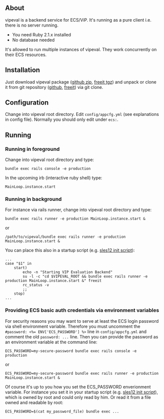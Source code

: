 ## About
vipeval is a backend service for ECS/ViP. It's running as a pure client i.e. there is no server running.

* You need Ruby 2.1.x installed
* No database needed

It's allowed to run multiple instances of vipeval. They work concurrently
on their ECS resources.

## Installation
Just download vipeval package ([github zip][vipeval-master_github.zip], [freeit tgz][vipeval-master_freeit.tgz])
and unpack or clone it from git repository ([github][github-repo], [freeit][freeit-repo]) via git clone.

## Configuration
Change into vipeval root directory. Edit `config/appcfg.yml` (see explanations
in config file). Normally you should only edit under `ecs:`.

## Running
### Running in foreground
Change into vipeval root directory and type:

    bundle exec rails console -e production

In the upcoming irb (interactive ruby shell) type:

    MainLoop.instance.start

### Running in background
For instance via rails runner, change into vipeval root directory and type:

    bundle exec rails runner -e production MainLoop.instance.start &

or

    /path/to/vipeval/bundle exec rails runner -e production MainLoop.instance.start &

You can place this also in a startup script (e.g. [sles12 init
script][vipeval-sles12-startscript]):

    ...
    case "$1" in
        start)
            echo -n "Starting VIP Evaluation Backend"
            su -l -c "cd $VIPEVAL_ROOT && bundle exec rails runner -e production MainLoop.instance.start &" freeit
            rc_status -v
            ;;
        stop)
    ...

### Providing ECS basic auth credentials via environment variables
For security reasons you may want to serve at least the ECS login password
via shell environment variable. Therefore you must uncomment the
`#password: <%= ENV['ECS_PASSWORD'] %>` line in `config/appcfg.yml` and
comment the old `password: ...` line. Then you can provide the password as
an environment variable at the command line:

    ECS_PASSWORD=my-secure-password bundle exec rails console -e production

or

    ECS_PASSWORD=my-secure-password bundle exec rails runner -e production MainLoop.instance.start &

Of course it's up to you how you set the ECS\_PASSWORD enverionment
variable. For instance you set it in your startup script (e.g. [sles12 init
script][vipeval-sles12-startscript]), which is owned by root and could
only read by him. Or read it from a file owned and readable by root:

    ECS_PASSWORD=$(cat my_password_file) bundle exec ...

[vipeval-master_freeit.tgz]: https://git.freeit.de/vipeval/snapshot/vipeval-master.tar.gz
[vipeval-master_github.zip]: https://github.com/freeit/vip_evaluation_server/archive/master.zip
[freeit-repo]: https://git.freeit.de/vipeval
[github-repo]: https://github.com/freeit/vip_evaluation_server
[vipeval-sles12-startscript]: misc/vipeval_sles12_startscript
